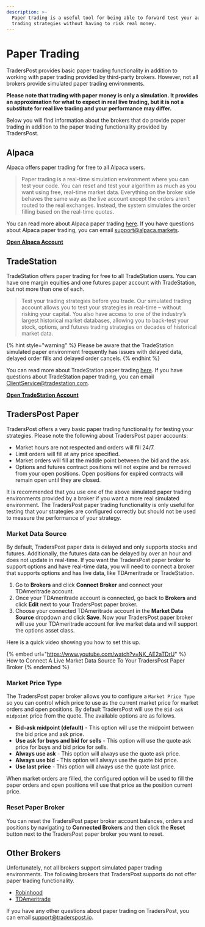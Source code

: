 ```yaml
---
description: >-
  Paper trading is a useful tool for being able to forward test your automated
  trading strategies without having to risk real money.
---
```


# Paper Trading

TradersPost provides basic paper trading functionality in addition to working with paper trading provided by third-party brokers. However, not all brokers provide simulated paper trading environments.

**Please note that trading with paper money is only a simulation. It provides an approximation for what to expect in real live trading, but it is not a substitute for real live trading and your performance may differ.**

Below you will find information about the brokers that do provide paper trading in addition to the paper trading functionality provided by TradersPost.

## Alpaca

Alpaca offers paper trading for free to all Alpaca users.

> Paper trading is a real-time simulation environment where you can test your code. You can reset and test your algorithm as much as you want using free, real-time market data. Everything on the broker side behaves the same way as the live account except the orders aren’t routed to the real exchanges. Instead, the system simulates the order filling based on the real-time quotes.

You can read more about Alpaca paper trading [here](https://alpaca.markets/docs/trading-on-alpaca/paper-trading/). If you have questions about Alpaca paper trading, you can email [support@alpaca.markets](mailto:support@alpaca.markets).

[**Open Alpaca Account**](https://app.alpaca.markets/signup)

## TradeStation

TradeStation offers paper trading for free to all TradeStation users. You can have one margin equities and one futures paper account with TradeStation, but not more than one of each.&#x20;

> Test your trading strategies before you trade. Our simulated trading account allows you to test your strategies in real-time – without risking your capital. You also have access to one of the industry’s largest historical market databases, allowing you to back-test your stock, options, and futures trading strategies on decades of historical market data.

{% hint style="warning" %}
Please be aware that the TradeStation simulated paper environment frequently has issues with delayed data, delayed order fills and delayed order cancels.
{% endhint %}

You can read more about TradeStation paper trading [here](https://www.tradestation.com/platforms-and-tools/simulated-trading/). If you have questions about TradeStation paper trading, you can email [ClientService@tradestation.com](mailto:ClientService@tradestation.com).

[**Open TradeStation Account**](https://getstarted2.tradestation.com/intro?offer=0147AFWX\&sales\_rep=AHayes)

## TradersPost Paper

TradersPost offers a very basic paper trading functionality for testing your strategies. Please note the following about TradersPost paper accounts:

* Market hours are not respected and orders will fill 24/7.
* Limit orders will fill at any price specified.
* Market orders will fill at the middle point between the bid and the ask.
* Options and futures contract positions will not expire and be removed from your open positions. Open positions for expired contracts will remain open until they are closed.

It is recommended that you use one of the above simulated paper trading environments provided by a broker if you want a more real simulated environment. The TradersPost paper trading functionality is only useful for testing that your strategies are configured correctly but should not be used to measure the performance of your strategy.

### Market Data Source

By default, TradersPost paper data is delayed and only supports stocks and futures. Additionally, the futures data can be delayed by over an hour and does not update in real-time. If you want the TradersPost paper broker to support options and have real-time data, you will need to connect a broker that supports options and has live data, like TDAmeritrade or TradeStation.

1. Go to **Brokers** and click **Connect Broker** and connect your TDAmeritrade account.
2. Once your TDAmeritrade account is connected, go back to **Brokers** and click **Edit** next to your TradersPost paper broker.
3. Choose your connected TDAmeritrade account in the **Market Data Source** dropdown and click **Save**. Now your TradersPost paper broker will use your TDAmeritrade account for live market data and will support the options asset class.

Here is a quick video showing you how to set this up.

{% embed url="https://www.youtube.com/watch?v=NK_AE2aTDrU" %}
How to Connect A Live Market Data Source To Your TradersPost Paper Broker
{% endembed %}

### Market Price Type

The TradersPost paper broker allows you to configure a `Market Price Type` so you can control which price to use as the current market price for market orders and open positions. By default TradersPost will use the `Bid-ask midpoint` price from the quote. The available options are as follows.

* **Bid-ask midpoint (default)** - This option will use the midpoint between the bid price and ask price.
* **Use ask for buys and bid for sells** - This option will use the quote ask price for buys and bid price for sells.
* **Always use ask** - This option will always use the quote ask price.
* **Always use bid** - This option will always use the quote bid price.
* **Use last price** - This option will always use the quote last price.

When market orders are filled, the configured option will be used to fill the paper orders and open positions will use that price as the position current price.

### Reset Paper Broker

You can reset the TradersPost paper broker account balances, orders and positions by navigating to **Connected Brokers** and then click the **Reset** button next to the TradersPost paper broker you want to reset.

## Other Brokers

Unfortunately, not all brokers support simulated paper trading environments. The following brokers that TradersPost supports do not offer paper trading functionality.

* [Robinhood](https://robinhood.com/?utm\_source=traderspost)
* [TDAmeritrade](https://www.tdameritrade.com/?utm\_source=traderspost)

If you have any other questions about paper trading on TradersPost, you can email [support@traderspost.io](mailto:support@traderspost.io).
